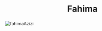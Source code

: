 <h1 align="center"> Fahima</h1>
<h3 align="center"></h3>


<p align="left">
</p>
<p><img align="center" src="https://github-readme-streak-stats.herokuapp.com/?user=fahimaAzizi&" alt="fahimaAzizi" /></p>




